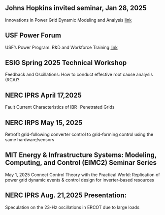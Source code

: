## Johns Hopkins invited seminar, Jan 28, 2025
Innovations in Power Grid Dynamic Modeling and Analysis [link]

[link]:(/2025/JHUtalk%20lfan.pdf)

## USF Power Forum
USF’s Power Program: R&D and Workforce Training [link]

[link]:(/2025/USF%20power%20forum.pdf)

## ESIG Spring 2025 Technical Workshop
Feedback and Oscillations:
How to conduct effective root cause analysis (RCA)?

## NERC IPRS April 17,2025  
Fault Current Characteristics of IBR- Penetrated Grids

## NERC IRPS May 15, 2025
Retrofit grid-following converter control to grid-forming control using the same hardware/sensors

## MIT Energy & Infrastructure Systems: Modeling, Computing, and Control (EIMC2) Seminar Series
May 1, 2025
Connect Control Theory with the Practical World: Replication of power grid dynamic events & control design for inverter-based resources

## NERC IPRS Aug. 21,2025 Presentation: 
Speculation on the 23-Hz oscillations in ERCOT due to large loads 
